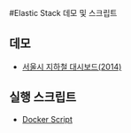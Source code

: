 #Elastic Stack 데모 및 스크립트

## 데모

- [서울시 지하철 대시보드(2014)](demos/seoul-metro-2014)

## 실행 스크립트

- [Docker Script](scripts/docker)